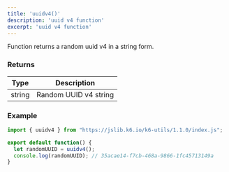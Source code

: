 ```yaml
---
title: 'uuidv4()'
description: 'uuid v4 function'
excerpt: 'uuid v4 function'
---
```


Function returns a random uuid v4 in a string form.

### Returns

| Type   | Description     |
| -----  | --------------- |
| string | Random UUID v4 string |


### Example

<CodeGroup labels={[]}>

```javascript
import { uuidv4 } from "https://jslib.k6.io/k6-utils/1.1.0/index.js";

export default function() {
  let randomUUID = uuidv4();
  console.log(randomUUID); // 35acae14-f7cb-468a-9866-1fc45713149a
}

```

</CodeGroup>
